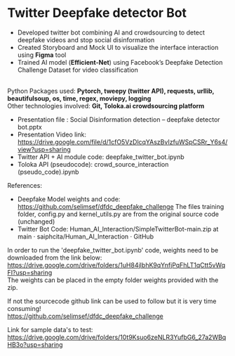 # Twitter Deepfake detector Bot

- Developed twitter bot combining AI and crowdsourcing to detect deepfake videos and stop social disinformation
- Created Storyboard and Mock UI to visualize the interface interaction using **Figma** tool
- Trained AI model (**Efficient-Net**) using Facebook’s Deepfake Detection Challenge Dataset for video classification

\
Python Packages used: **Pytorch, tweepy (twitter API), requests, urllib, beautifulsoup, os, time, regex, moviepy, logging**
\
Other technologies involved: **Git, Toloka.ai crowdsourcing platform** 


- Presentation file : Social Disinformation detection – deepfake detector bot.pptx
- Presentation Video link: https://drive.google.com/file/d/1cfO5VzDlcqYAszBvIzfuWSpCSRr_Y6s4/view?usp=sharing
- Twitter API + AI module code: deepfake_twitter_bot.ipynb
- Toloka API (pseudocode): crowd_source_interaction (pseudo_code).ipynb

References:
- Deepfake Model weights and code: https://github.com/selimsef/dfdc_deepfake_challenge
The files training folder, config.py and kernel_utils.py are from the original source code (unchanged)
- Twitter Bot Code: Human_AI_Interaction/SimpleTwitterBot-main.zip at main · saiphcita/Human_AI_Interaction · GitHub

In order to run the 'deepfake_twitter_bot.ipynb' code, weights need to be downloaded from the link below:
https://drive.google.com/drive/folders/1uH84jIbhK9qYnfjPqFhLT1qCtt5vWqFI?usp=sharing
\
The weights can be placed in the empty folder weights provided with the zip.

If not the sourcecode github link can be used to follow but it is very time consuming!
\
https://github.com/selimsef/dfdc_deepfake_challenge

Link for sample data's to test:
\
https://drive.google.com/drive/folders/10t9Ksuo6zeNLR3YufbG6_27a2WBqHB3o?usp=sharing
